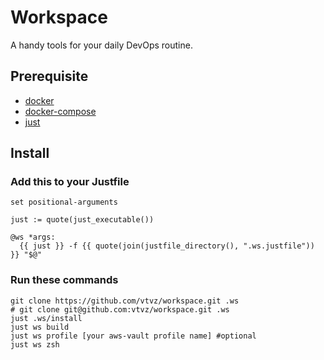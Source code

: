# Workspace

A handy tools for your daily DevOps routine.

## Prerequisite

- [docker](https://docs.docker.com/engine/install/)
- [docker-compose](https://docs.docker.com/compose/install/)
- [just](https://github.com/casey/just#installation)

## Install

### Add this to your Justfile

```justfile
set positional-arguments

just := quote(just_executable())

@ws *args:
  {{ just }} -f {{ quote(join(justfile_directory(), ".ws.justfile")) }} "$@"
```

### Run these commands

```shell
git clone https://github.com/vtvz/workspace.git .ws
# git clone git@github.com:vtvz/workspace.git .ws
just .ws/install
just ws build
just ws profile [your aws-vault profile name] #optional
just ws zsh
```
